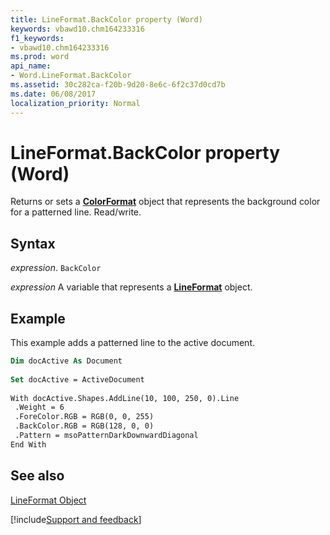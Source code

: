 ```yaml
---
title: LineFormat.BackColor property (Word)
keywords: vbawd10.chm164233316
f1_keywords:
- vbawd10.chm164233316
ms.prod: word
api_name:
- Word.LineFormat.BackColor
ms.assetid: 30c282ca-f20b-9d20-8e6c-6f2c37d0cd7b
ms.date: 06/08/2017
localization_priority: Normal
---
```



# LineFormat.BackColor property (Word)

Returns or sets a  **[ColorFormat](Word.ColorFormat.md)** object that represents the background color for a patterned line. Read/write.


## Syntax

_expression_. `BackColor`

_expression_ A variable that represents a **[LineFormat](Word.LineFormat.md)** object.


## Example

This example adds a patterned line to the active document.


```vb
Dim docActive As Document 
 
Set docActive = ActiveDocument 
 
With docActive.Shapes.AddLine(10, 100, 250, 0).Line 
 .Weight = 6 
 .ForeColor.RGB = RGB(0, 0, 255) 
 .BackColor.RGB = RGB(128, 0, 0) 
 .Pattern = msoPatternDarkDownwardDiagonal 
End With
```


## See also


[LineFormat Object](Word.LineFormat.md)

[!include[Support and feedback](~/includes/feedback-boilerplate.md)]